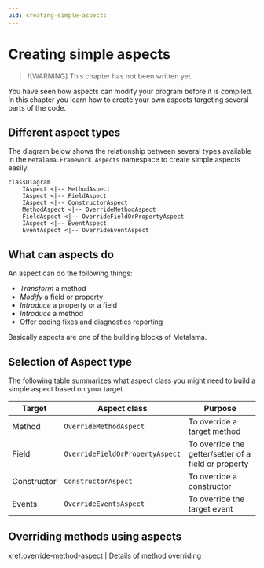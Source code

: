 ```yaml
---
uid: creating-simple-aspects
---
```


# Creating simple aspects

> ![WARNING]
> This chapter has not been written yet.

You have seen how aspects can modify your program before it is compiled. In this chapter you learn how to create your own aspects targeting several parts of the code.


## Different aspect types

The diagram below shows the relationship between several types available in the `Metalama.Framework.Aspects` namespace to create simple aspects easily.

```mermaid
classDiagram
    IAspect <|-- MethodAspect
    IAspect <|-- FieldAspect
    IAspect <|-- ConstructorAspect
    MethodAspect <|-- OverrideMethodAspect
    FieldAspect <|-- OverrideFieldOrPropertyAspect
    IAspect <|-- EventAspect
    EventAspect <|-- OverrideEventAspect
```

## What can aspects do

An aspect can do the following things:
* _Transform_ a method
* _Modify_ a field or property
* _Introduce_ a property or a field
* _Introduce_ a method
* Offer coding fixes and diagnostics reporting

Basically aspects are one of the building blocks of Metalama.

## Selection of Aspect type
The following table summarizes what aspect class you might need to build a simple aspect based on your target


|Target | Aspect class | Purpose
|-------|-------------|------------
| Method | `OverrideMethodAspect` | To override a target method
| Field  | `OverrideFieldOrPropertyAspect` | To override the getter/setter of a field or property
| Constructor | `ConstructorAspect` | To override a constructor
| Events | `OverrideEventsAspect` | To override the target event

## Overriding methods using aspects

<xref:override-method-aspect> | Details of method overriding



